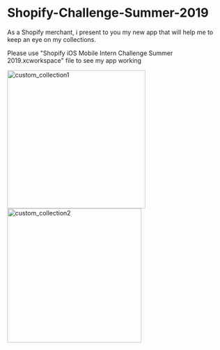 # Shopify-Challenge-Summer-2019
As a Shopify merchant, i present to you my new app that will help me to keep an eye on my collections.

Please use "Shopify iOS Mobile Intern Challenge Summer 2019.xcworkspace" file to see my app working

<img width="317" alt="custom_collection1" src="https://user-images.githubusercontent.com/19721134/51452866-83d28080-1d0a-11e9-9ea3-3cbd91b3ac72.png">
<img width="308" alt="custom_collection2" src="https://user-images.githubusercontent.com/19721134/51452909-aebcd480-1d0a-11e9-878e-df55aeb14678.png">
